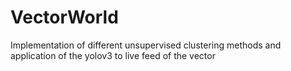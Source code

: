 # VectorWorld
Implementation of different unsupervised clustering methods and application of the yolov3 to live feed of the vector
